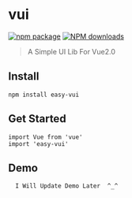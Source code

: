 # vui

[![npm package](https://img.shields.io/npm/v/easy-vui.svg)](https://www.npmjs.com/package/easy-vui)
[![NPM downloads](https://img.shields.io/npm/dm/easy-vui.svg)](https://www.npmjs.com/package/easy-vui)

> A Simple UI Lib For Vue2.0

## Install

```
npm install easy-vui

```

## Get Started

```
import Vue from 'vue'
import 'easy-vui'

```

## Demo

```
  I Will Update Demo Later  ^_^

```
